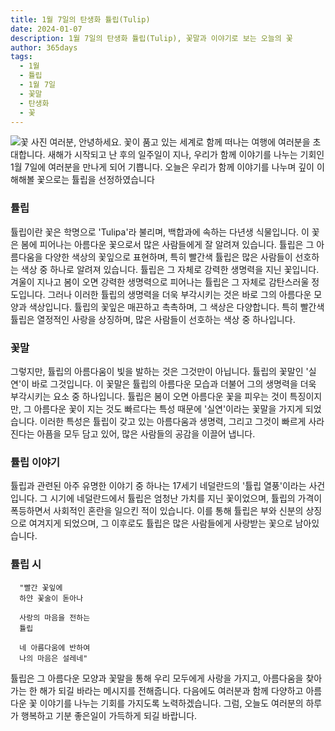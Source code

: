 ```yaml
---
title: 1월 7일의 탄생화 튤립(Tulip)
date: 2024-01-07
description: 1월 7일의 탄생화 튤립(Tulip), 꽃말과 이야기로 보는 오늘의 꽃
author: 365days
tags:
  - 1월
  - 튤립
  - 1월 7일
  - 꽃말
  - 탄생화
  - 꽃
---
```


![꽃 사진](https://cdn.pixabay.com/photo/2020/04/28/13/17/tulips-5104494_1280.jpg#center)
여러분, 안녕하세요. 꽃이 품고 있는 세계로 함께 떠나는 여행에 여러분을 초대합니다. 새해가 시작되고 난 후의 일주일이 지나, 우리가 함께 이야기를 나누는 기회인 1월 7일에 여러분을 만나게 되어 기쁩니다. 오늘은 우리가 함께 이야기를 나누며 깊이 이해해볼 꽃으로는 튤립을 선정하였습니다
 
### 튤립
튤립이란 꽃은 학명으로 'Tulipa'라 불리며, 백합과에 속하는 다년생 식물입니다. 이 꽃은 봄에 피어나는 아름다운 꽃으로서 많은 사람들에게 잘 알려져 있습니다. 튤립은 그 아름다움을 다양한 색상의 꽃잎으로 표현하며, 특히 빨간색 튤립은 많은 사람들이 선호하는 색상 중 하나로 알려져 있습니다. 튤립은 그 자체로 강력한 생명력을 지닌 꽃입니다. 겨울이 지나고 봄이 오면 강력한 생명력으로 피어나는 튤립은 그 자체로 감탄스러울 정도입니다. 그러나 이러한 튤립의 생명력을 더욱 부각시키는 것은 바로 그의 아름다운 모양과 색상입니다. 튤립의 꽃잎은 매끈하고 촉촉하며, 그 색상은 다양합니다. 특히 빨간색 튤립은 열정적인 사랑을 상징하며, 많은 사람들이 선호하는 색상 중 하나입니다.

### 꽃말
그렇지만, 튤립의 아름다움이 빛을 발하는 것은 그것만이 아닙니다. 튤립의 꽃말인 '실연'이 바로 그것입니다. 이 꽃말은 튤립의 아름다운 모습과 더불어 그의 생명력을 더욱 부각시키는 요소 중 하나입니다. 튤립은 봄이 오면 아름다운 꽃을 피우는 것이 특징이지만, 그 아름다운 꽃이 지는 것도 빠르다는 특성 때문에 '실연'이라는 꽃말을 가지게 되었습니다. 이러한 특성은 튤립이 갖고 있는 아름다움과 생명력, 그리고 그것이 빠르게 사라진다는 아픔을 모두 담고 있어, 많은 사람들의 공감을 이끌어 냅니다.

### 튤립 이야기
튤립과 관련된 아주 유명한 이야기 중 하나는 17세기 네덜란드의 '튤립 열풍'이라는 사건입니다. 그 시기에 네덜란드에서 튤립은 엄청난 가치를 지닌 꽃이었으며, 튤립의 가격이 폭등하면서 사회적인 혼란을 일으킨 적이 있습니다. 이를 통해 튤립은 부와 신분의 상징으로 여겨지게 되었으며, 그 이후로도 튤립은 많은 사람들에게 사랑받는 꽃으로 남아있습니다.

### 튤립 시

      "빨간 꽃잎에
      하얀 꽃술이 돋아나

      사랑의 마음을 전하는
      튤립

      네 아름다움에 반하여
      나의 마음은 설레네"


튤립은 그 아름다운 모양과 꽃말을 통해 우리 모두에게 사랑을 가지고, 아름다움을 찾아가는 한 해가 되길 바라는 메시지를 전해줍니다. 다음에도 여러분과 함께 다양하고 아름다운 꽃 이야기를 나누는 기회를 가지도록 노력하겠습니다. 그럼, 오늘도 여러분의 하루가 행복하고 기분 좋은일이 가득하게 되길 바랍니다.
